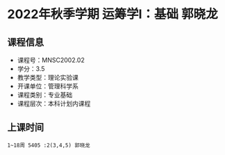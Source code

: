 # 2022年秋季学期 运筹学I：基础 郭晓龙






## 课程信息

- 课程号：MNSC2002.02
- 学分：3.5
- 教学类型：理论实验课
- 开课单位：管理科学系
- 课程类别：专业基础
- 课程层次：本科计划内课程

## 上课时间

```
1~18周 5405 :2(3,4,5) 郭晓龙
```


